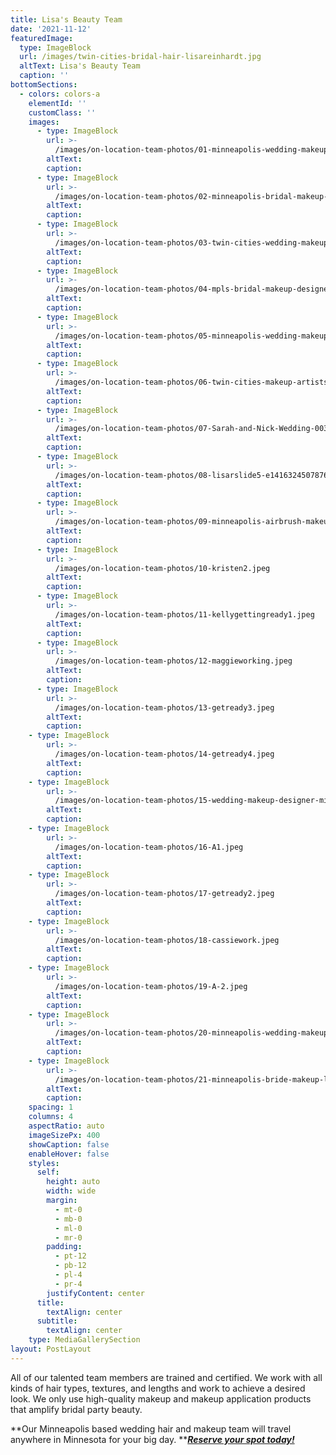 ```yaml
---
title: Lisa's Beauty Team
date: '2021-11-12'
featuredImage:
  type: ImageBlock
  url: /images/twin-cities-bridal-hair-lisareinhardt.jpg
  altText: Lisa's Beauty Team
  caption: ''
bottomSections: 
  - colors: colors-a
    elementId: ''
    customClass: ''
    images:
      - type: ImageBlock
        url: >-
          /images/on-location-team-photos/01-minneapolis-wedding-makeup1.jpeg
        altText: 
        caption: 
      - type: ImageBlock
        url: >-
          /images/on-location-team-photos/02-minneapolis-bridal-makeup-artist.jpeg
        altText: 
        caption: 
      - type: ImageBlock
        url: >-
          /images/on-location-team-photos/03-twin-cities-wedding-makeup-team.jpeg
        altText: 
        caption: 
      - type: ImageBlock
        url: >-
          /images/on-location-team-photos/04-mpls-bridal-makeup-designers.jpeg
        altText: 
        caption: 
      - type: ImageBlock
        url: >-
          /images/on-location-team-photos/05-minneapolis-wedding-makeup.jpeg
        altText: 
        caption: 
      - type: ImageBlock
        url: >-
          /images/on-location-team-photos/06-twin-cities-makeup-artists-lisa-reinhardt.jpeg
        altText: 
        caption: 
      - type: ImageBlock
        url: >-
          /images/on-location-team-photos/07-Sarah-and-Nick-Wedding-0037.jpeg
        altText: 
        caption: 
      - type: ImageBlock
        url: >-
          /images/on-location-team-photos/08-lisarslide5-e1416324507876.jpeg
        altText: 
        caption: 
      - type: ImageBlock
        url: >-
          /images/on-location-team-photos/09-minneapolis-airbrush-makeup.jpeg
        altText: 
        caption: 
      - type: ImageBlock
        url: >-
          /images/on-location-team-photos/10-kristen2.jpeg
        altText: 
        caption: 
      - type: ImageBlock
        url: >-
          /images/on-location-team-photos/11-kellygettingready1.jpeg
        altText: 
        caption: 
      - type: ImageBlock
        url: >-
          /images/on-location-team-photos/12-maggieworking.jpeg
        altText: 
        caption: 
      - type: ImageBlock
        url: >-
          /images/on-location-team-photos/13-getready3.jpeg
        altText: 
        caption: 
    - type: ImageBlock
        url: >-
          /images/on-location-team-photos/14-getready4.jpeg
        altText: 
        caption: 
    - type: ImageBlock
        url: >-
          /images/on-location-team-photos/15-wedding-makeup-designer-minneapolis.jpeg
        altText: 
        caption: 
    - type: ImageBlock
        url: >-
          /images/on-location-team-photos/16-A1.jpeg
        altText: 
        caption: 
    - type: ImageBlock
        url: >-
          /images/on-location-team-photos/17-getready2.jpeg
        altText: 
        caption: 
    - type: ImageBlock
        url: >-
          /images/on-location-team-photos/18-cassiework.jpeg
        altText: 
        caption: 
    - type: ImageBlock
        url: >-
          /images/on-location-team-photos/19-A-2.jpeg
        altText: 
        caption: 
    - type: ImageBlock
        url: >-
          /images/on-location-team-photos/20-minneapolis-wedding-makeup-lisa-reinhardt.jpeg
        altText: 
        caption: 
    - type: ImageBlock
        url: >-
          /images/on-location-team-photos/21-minneapolis-bride-makeup-lisa-reinhardt.jpeg
        altText: 
        caption: 
    spacing: 1
    columns: 4
    aspectRatio: auto
    imageSizePx: 400
    showCaption: false
    enableHover: false
    styles:
      self:
        height: auto
        width: wide
        margin:
          - mt-0
          - mb-0
          - ml-0
          - mr-0
        padding:
          - pt-12
          - pb-12
          - pl-4
          - pr-4
        justifyContent: center
      title:
        textAlign: center
      subtitle:
        textAlign: center
    type: MediaGallerySection            
layout: PostLayout
---
```

All of our talented team members are trained and certified. We work with all kinds of hair types, textures, and lengths and work to achieve a desired look. We only use high-quality makeup and makeup application products that amplify bridal party beauty.

**Our Minneapolis based wedding hair and makeup team will travel anywhere in Minnesota for your big day. **[***Reserve your spot today!***](https://www.twincitiesmakeup.com/contact/)
